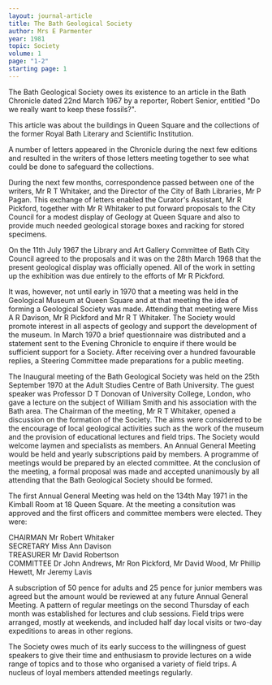 ```yaml
---
layout: journal-article
title: The Bath Geological Society
author: Mrs E Parmenter
year: 1981
topic: Society
volume: 1
page: "1-2"
starting page: 1
---
```

The Bath Geological Society owes its existence to an article in the Bath Chronicle dated 22nd March 1967 by a reporter, Robert Senior, entitled "Do we really want to keep these fossils?".

This article was about the buildings in Queen Square and the collections of the former Royal Bath Literary and Scientific Institution.

A number of letters appeared in the Chronicle during the next few editions and resulted in the writers of those letters meeting together to see what could be done to safeguard the collections.

During the next few months, correspondence passed between one of the writers, Mr R T Whitaker, and the Director of the City of Bath Libraries, Mr P Pagan. This exchange of letters enabled the Curator's Assistant, Mr R Pickford, together with Mr R Whitaker to put forward proposals to the City Council for a modest display of Geology at Queen Square and also to provide much needed geological storage boxes and racking for stored specimens.

On the 11th July 1967 the Library and Art Gallery Committee of Bath City Council agreed to the proposals and it was on the 28th March 1968 that the present geological display was officially opened. All of the work in setting up the exhibition was due entirely to the efforts of Mr R Pickford.

It was, however, not until early in 1970 that a meeting was held in the Geological Museum at Queen Square and at that meeting the idea of forming a Geological Society was made. Attending that meeting were Miss A R Davison, Mr R Pickford and Mr R T Whitaker. The Society would promote interest in all aspects of geology and support the development of the museum. In March 1970 a brief questionnaire was distributed and a statement sent to the Evening Chronicle to enquire if there would be sufficient support for a
Society. After receiving over a hundred favourable replies, a Steering Committee made preparations for a public meeting.

The Inaugural meeting of the Bath Geological Society was held on the 25th September 1970 at the Adult Studies Centre of Bath University. The guest speaker was Professor D T Donovan of University College, London, who gave a lecture on the subject of William Smith and his association with the Bath area. The Chairman of the meeting, Mr R T Whitaker, opened a discussion on the formation of the Society. The aims were considered to be the encourage of local geological activities such as the work of the museum and the provision of educational lectures and field trips. The Society would welcome laymen and specialists as members. An Annual General Meeting would be held and yearly subscriptions paid by members. A programme of meetings would be prepared by an elected committee. At the conclusion of the meeting, a formal proposal was made and accepted unanimously by all attending that the Bath Geological Society should be formed.

The first Annual General Meeting was held on the 134th May 1971 in the Kimball Room at 18 Queen Square. At the meeting a consitution was approved and the first officers and committee members were elected. They were:

CHAIRMAN 	Mr Robert Whitaker<br>
SECRETARY 	Miss Ann Davison<br>
TREASURER 	Mr David Robertson<br>
COMMITTEE	Dr John Andrews, Mr Ron Pickford, Mr David Wood, Mr Phillip Hewett, Mr Jeremy Lavis

A subscription of 50 pence for adults and 25 pence for junior members was agreed but the amount would be reviewed at any future Annual General Meeting. A pattern of regular meetings on the second Thursday of each month was established for lectures and club sessions. Field trips were arranged, mostly at weekends, and included half day local visits or two-day expeditions to areas in other regions.

The Society owes much of its early success to the willingness of guest speakers to give their time and enthusiasm to provide lectures on a wide range of topics and to those who organised a variety of field trips. A nucleus of loyal members attended meetings regularly.